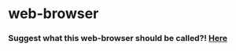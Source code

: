 # web-browser
### Suggest what this web-browser should be called?! [Here](https://github.com/athrvvvv/web_browser/discussions/2)

